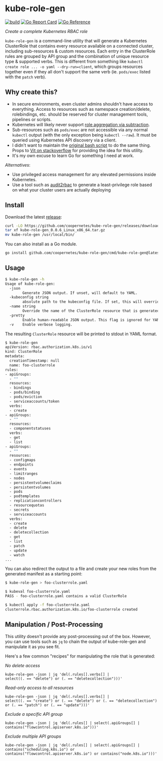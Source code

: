 # kube-role-gen
[![build](https://github.com/coopernetes/kube-role-gen/workflows/build/test/badge.svg)](https://github.com/coopernetes/kube-role-gen/actions?query=workflow%3Abuild%2Ftest)
[![Go Report Card](https://goreportcard.com/badge/github.com/coopernetes/kube-role-gen)](https://goreportcard.com/report/github.com/coopernetes/kube-role-gen)
[![Go Reference](https://pkg.go.dev/badge/github.com/coopernetes/kube-role-gen.svg)](https://pkg.go.dev/github.com/coopernetes/kube-role-gen)

_Create a complete Kubernetes RBAC role_

`kube-role-gen` is a command-line utility that will generate a Kubernetes
ClusterRole that contains every resource available on a connected cluster,
including sub-resources & custom resources. Each entry in the ClusterRole
rules are grouped by API group and the combination of unique resource type &
supported verbs. This is different from something like
`kubectl create role ... -o yaml --dry-run=client`, which groups resources
together even if they all don't support the same verb (ie. `pods/exec` listed
with the `patch` verb).

## Why create this?
* In secure environments, even cluster admins shouldn't have access to
  everything. Access to resources such as namespace creation/delete,
  rolebindings, etc. should be reserved for cluster management tools, pipelines
  or scripts.
* Kubernetes will likely never support [role aggregation via subtraction](https://github.com/kubernetes/kubernetes/issues/70387).
* Sub-resources such as `pods/exec` are not accessible via any normal `kubectl`
  output (with the only exception being `kubectl --raw`). It must be queried
  using Kubernetes API discovery via a client.
* I didn't want to maintain the [original bash script](https://stackoverflow.com/a/57892189)
  to do the same thing. Props to [Vit on stackoverflow](https://stackoverflow.com/users/9929015/vit)
  for providing the idea for this utility.
* It's my own excuse to learn Go for something I need at work.

_Alternatives_:
- Use privileged access management for any elevated permissions inside Kubernetes.
- Use a tool such as [audit2rbac](https://github.com/liggitt/audit2rbac) to
  generate a least-privilege role based on what your cluster users are actually deploying

## Install

Download the latest [release](https://github.com/coopernetes/kube-role-gen/releases):

```bash
curl -LO https://github.com/coopernetes/kube-role-gen/releases/download/v0.0.6/kube-role-gen_0.0.6_Linux_x86_64.tar.gz
tar xf kube-role-gen_0.0.6_Linux_x86_64.tar.gz
mv kube-role-gen /usr/local/bin/
```

You can also install as a Go module.

```bash
go install github.com/coopernetes/kube-role-gen/cmd/kube-role-gen@latest
```

## Usage

```bash
$ kube-role-gen -h
Usage of kube-role-gen:
  -json
        Generate JSON output. If unset, will default to YAML.
  -kubeconfig string
        absolute path to the kubeconfig file. If set, this will override the default behavior and ignore KUBECONFIG environment variable and/or $HOME/.kube/config file location.
  -name string
        Override the name of the ClusterRole resource that is generated (default "foo-clusterrole")
  -pretty
        Enable human-readable JSON output. This flag is ignored for YAML (always pretty-prints).
  -v    Enable verbose logging.
```

The resulting `ClusterRole` resource will be printed to stdout in YAML format.

```bash
$ kube-role-gen
apiVersion: rbac.authorization.k8s.io/v1
kind: ClusterRole
metadata:
  creationTimestamp: null
  name: foo-clusterrole
rules:
- apiGroups:
  - ""
  resources:
  - bindings
  - pods/binding
  - pods/eviction
  - serviceaccounts/token
  verbs:
  - create
- apiGroups:
  - ""
  resources:
  - componentstatuses
  verbs:
  - get
  - list
- apiGroups:
  - ""
  resources:
  - configmaps
  - endpoints
  - events
  - limitranges
  - nodes
  - persistentvolumeclaims
  - persistentvolumes
  - pods
  - podtemplates
  - replicationcontrollers
  - resourcequotas
  - secrets
  - serviceaccounts
  verbs:
  - create
  - delete
  - deletecollection
  - get
  - list
  - patch
  - update
  - watch
...
```

You can also redirect the output to a file and create your new roles from the generated manifest as a starting point:

```bash
$ kube-role-gen > foo-clusterrole.yaml

$ kubeval foo-clusterrole.yaml
PASS - foo-clusterrole.yaml contains a valid ClusterRole

$ kubectl apply -f foo-clusterrole.yaml
clusterrole.rbac.authorization.k8s.io/foo-clusterrole created
```


## Manipulation / Post-Processing
This utility doesn't provide any post-processing out of the box. However, you can use tools such as `jq` to
chain the output of kube-role-gen and manipulate it as you see fit. 

Here's a few common "recipes" for manipulating the role that is generated:

_No delete access_
```shell
kube-role-gen -json | jq 'del(.rules[].verbs[] |           
select((. == "delete") or (. == "deletecollection")))'
```

_Read-only access to all resources_
```shell
kube-role-gen -json | jq 'del(.rules[].verbs[] |           
select((. == "create") or (. == "delete") or (. == "deletecollection") or (. == "patch") or (. == "update")))'
```

_Exclude a specific API group_
```shell
kube-role-gen -json | jq 'del(.rules[] | select(.apiGroups[] | contains("flowcontrol.apiserver.k8s.io")))' 
```

_Exclude multiple API groups_
```shell
kube-role-gen -json | jq 'del(.rules[] | select(.apiGroups[] | contains("scheduling.k8s.io") or contains("flowcontrol.apiserver.k8s.io") or contains("node.k8s.io")))'
```
